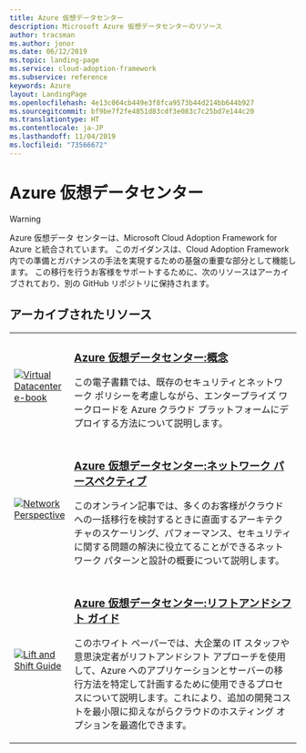 ```yaml
---
title: Azure 仮想データセンター
description: Microsoft Azure 仮想データセンターのリソース
author: tracsman
ms.author: jonor
ms.date: 06/12/2019
ms.topic: landing-page
ms.service: cloud-adoption-framework
ms.subservice: reference
keywords: Azure
layout: LandingPage
ms.openlocfilehash: 4e13c064cb449e3f8fca9573b44d214bb644b927
ms.sourcegitcommit: bf9be7f2fe4851d83cdf3e083c7c25bd7e144c20
ms.translationtype: HT
ms.contentlocale: ja-JP
ms.lasthandoff: 11/04/2019
ms.locfileid: "73566672"
---
```

# <a name="azure-virtual-datacenter"></a>Azure 仮想データセンター

> [!WARNING]
> Azure 仮想データ センターは、Microsoft Cloud Adoption Framework for Azure と統合されています。 このガイダンスは、Cloud Adoption Framework 内での準備とガバナンスの手法を実現するための基盤の重要な部分として機能します。 この移行を行うお客様をサポートするために、次のリソースはアーカイブされており、別の GitHub リポジトリに保持されます。

## <a name="archived-resources"></a>アーカイブされたリソース

<!-- markdownlint-disable MD033 -->

<table>
<tr>
    <td style="width: 64px; vertical-align: middle;"><a href="https://raw.githubusercontent.com/microsoft/CloudAdoptionFramework/master/archive/vdc/Azure_Virtual_Datacenter.pdf"><img src="../_images/vdc/virtual-datacenter.svg" alt="Virtual Datacenter e-book" /></a></td>
    <td>
        <h3><a href="https://raw.githubusercontent.com/microsoft/CloudAdoptionFramework/master/archive/vdc/Azure_Virtual_Datacenter.pdf">Azure 仮想データセンター:概念</a></h3>
        <p>この電子書籍では、既存のセキュリティとネットワーク ポリシーを考慮しながら、エンタープライズ ワークロードを Azure クラウド プラットフォームにデプロイする方法について説明します。</p>
    </td>
</tr>
<tr>
    <td style="width: 64px; vertical-align: middle;"><a href="./networking-vdc.md"><img src="../_images/vdc/vdc-network.png" alt="Network Perspective" /></a></td>
    <td>
        <h3><a href="./networking-vdc.md">Azure 仮想データセンター:ネットワーク パースペクティブ</a></h3>
        <p>このオンライン記事では、多くのお客様がクラウドへの一括移行を検討するときに直面するアーキテクチャのスケーリング、パフォーマンス、セキュリティに関する問題の解決に役立てることができるネットワーク パターンと設計の概要について説明します。</p>
    </td>
</tr>
<tr>
    <td style="width: 64px; vertical-align: middle;"><a href="https://raw.githubusercontent.com/microsoft/CloudAdoptionFramework/master/archive/vdc/Azure_Virtual_Datacenter_Lift_and_Shift_Guide.pdf"><img src="../_images/vdc/vdc-lift-and-shift.png" alt="Lift and Shift Guide" /></a></td>
    <td>
        <h3><a href="https://raw.githubusercontent.com/microsoft/CloudAdoptionFramework/master/archive/vdc/Azure_Virtual_Datacenter_Lift_and_Shift_Guide.pdf">Azure 仮想データセンター:リフトアンドシフト ガイド</a></h3>
        <p>このホワイト ペーパーでは、大企業の IT スタッフや意思決定者がリフトアンドシフト アプローチを使用して、Azure へのアプリケーションとサーバーの移行方法を特定して計画するために使用できるプロセスについて説明します。これにより、追加の開発コストを最小限に抑えながらクラウドのホスティング オプションを最適化できます。</p>
    </td>
</tr>
</table>

<!-- markdownlint-enable MD033 -->
